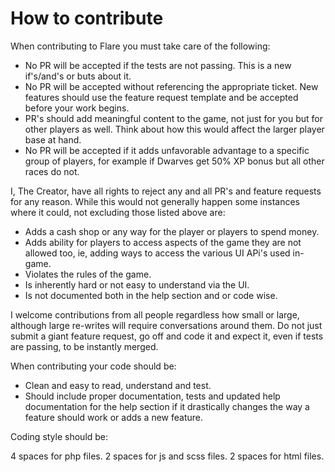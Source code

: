 # How to contribute

When contributing to Flare you must take care of the following:

- No PR will be accepted if the tests are not passing. This is a new if's/and's or buts about it.
- No PR will be accepted without referencing the appropriate ticket. New features should use the feature request template and be accepted before your work begins.
- PR's should add meaningful content to the game, not just for you but for other players as well. Think about how this would affect the larger player base at hand.
- No PR will be accepted if it adds unfavorable advantage to a specific group of players, for example if Dwarves get 50% XP bonus but all other races do not.

I, The Creator, have all rights to reject any and all PR's and feature requests for any reason. While this would not generally happen some instances where it could, not excluding those listed above
are:

- Adds a cash shop or any way for the player or players to spend money.
- Adds ability for players to access aspects of the game they are not allowed too, ie, adding ways to access the various UI APi's used in-game.
- Violates the rules of the game.
- Is inherently hard or not easy to understand via the UI.
- Is not documented both in the help section and or code wise.

I welcome contributions from all people regardless how small or large, although large re-writes will require conversations around them. Do not just submit a giant feature request, go off and code it
and expect it, even if tests are passing, to be instantly merged.

When contributing your code should be:

- Clean and easy to read, understand and test.
- Should include proper documentation, tests and updated help documentation for the help section if it drastically changes the way a feature should work or adds a new feature.

Coding style should be:

4 spaces for php files.
2 spaces for js and scss files.
2 spaces for html files.
